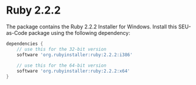 # Ruby 2.2.2

The package contains the Ruby 2.2.2 Installer for Windows. Install this SEU-as-Code package using the following dependency:
```groovy
dependencies {
	// use this for the 32-bit version
	software 'org.rubyinstaller:ruby:2.2.2:i386'
	
	// use this for the 64-bit version
	software 'org.rubyinstaller:ruby:2.2.2:x64'
}
```
